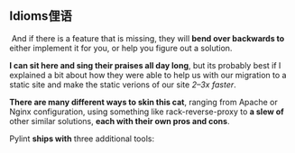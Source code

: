 ## Idioms俚语

 And if there is a feature that is missing, they will **bend over backwards to** either implement it for you, or help you figure out a solution.

**I can sit here and sing their praises all day long**, but its probably best if I explained a bit about how they were able to help us with our migration to a static site and make the static verions of our site _2–3x faster_.

**There are many different ways to skin this cat**, ranging from Apache or Nginx configuration, using something like rack-reverse-proxy to **a slew of** other similar solutions, **each with their own pros and cons**.

Pylint **ships with** three additional tools:

